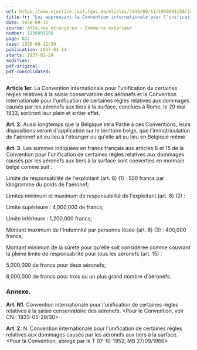 ```yaml
---
url: https://www.ejustice.just.fgov.be/eli/loi/1936/09/11/1936091150/justel
title-fr: "Loi approuvant la Convention internationale pour l'unification de certaines règles relatives à la saisie conservatoire des aéronefs et la Convention internationale pour l'unification de certaines règles relatives aux dommages causés par les aéronefs aux tiers à la surface, signées à Rome, le 29 mai 1933."
date: 1936-09-11
source: Affaires étrangères - Commerce extérieur
number: 1936091150
page: 822
case: 1936-09-11/30
publication: 1937-02-14
starts: 1937-02-24
modifies:
pdf-original:
pdf-consolidated:
---
```


**Article 1er.** La Convention internationale pour l'unification de certaines règles relatives à la saisie conservatoire des aéronefs et la Convention internationale pour l'unification de certaines règles relatives aux dommages causés par les aéronefs aux tiers à la surface, conclues à Rome, le 29 mai 1933, sortiront leur plein et entier effet.

**Art. 2.** Aussi longtemps que la Belgique sera Partie à ces Conventions, leurs dispositions seront d'application sur le territoire belge, que l'immatriculation de l'aéronef ait eu lieu à l'étranger ou qu'elle ait eu lieu en Belgique même.

**Art. 3.** Les sommes indiquées en francs français aux articles 8 et 15 de la Convention pour l'unification de certaines règles relatives aux dommages causés par les aéronefs aux tiers à la surface sont converties en monnaie belge comme suit :

Limite de responsabilité de l'exploitant (art. 8) (1) : 500 francs par kilogramme du poids de l'aéronef;

Limites minimum et maximum de responsabilité de l'exploitant (art. 8) (2) :

Limite supérieure : 4,000,000 de francs;

Limite inférieure : 1,200,000 francs;

Montant maximum de l'indemnité par personne lésée (art. 8) (3) : 400,000 francs;

Montant minimum de la sûreté pour qu'elle soit considérée comme couvrant la pleine limite de responsabilité pour tous les aéronefs (art. 15) :

5,000,000 de francs pour deux aéronefs;

6,000,000 de francs pour trois ou un plus grand nombre d'aéronefs.

### Annexe.

**Art. N1.** Convention internationale pour l'unification de certaines règles relatives à la saisie conservatoire des aéronefs. <Pour le Convention, voir CN : 1933-05-29/30>

**Art. 2.** N. Convention internationale pour l'unification de certaines règles relatives aux dommages causés par les aéronefs aux tiers à la surface. <Pour la Convention, abrogé par le T 07-10-1952, MB 27/09/1966>
